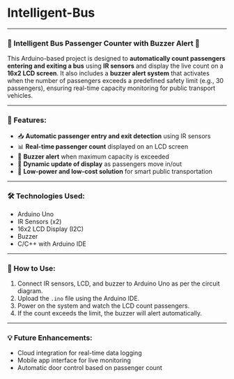 # Intelligent-Bus



---

### 🚌 Intelligent Bus Passenger Counter with Buzzer Alert 🚨

This Arduino-based project is designed to **automatically count passengers entering and exiting a bus** using **IR sensors** and display the live count on a **16x2 LCD screen**. It also includes a **buzzer alert system** that activates when the number of passengers exceeds a predefined safety limit (e.g., 30 passengers), ensuring real-time capacity monitoring for public transport vehicles.

---

### 🔧 Features:

* 📥 **Automatic passenger entry and exit detection** using IR sensors
* 📊 **Real-time passenger count** displayed on an LCD screen
* 🚨 **Buzzer alert** when maximum capacity is exceeded
* 🔄 **Dynamic update of display** as passengers move in/out
* 🔋 **Low-power and low-cost solution** for smart public transportation

---

### 🛠️ Technologies Used:

* Arduino Uno
* IR Sensors (x2)
* 16x2 LCD Display (I2C)
* Buzzer
* C/C++ with Arduino IDE

---


### 🚀 How to Use:

1. Connect IR sensors, LCD, and buzzer to Arduino Uno as per the circuit diagram.
2. Upload the `.ino` file using the Arduino IDE.
3. Power on the system and watch the LCD count passengers.
4. If the count exceeds the limit, the buzzer will alert automatically.

---

### 💡 Future Enhancements:

* Cloud integration for real-time data logging
* Mobile app interface for live monitoring
* Automatic door control based on passenger count


